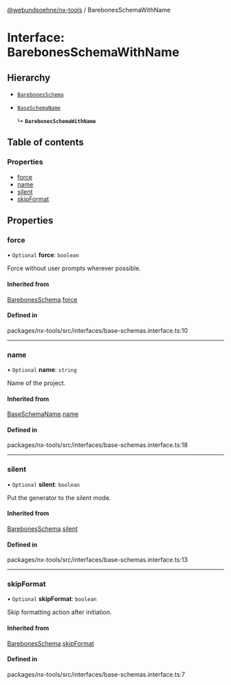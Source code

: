 [@webundsoehne/nx-tools](../README.md) / BarebonesSchemaWithName

# Interface: BarebonesSchemaWithName

## Hierarchy

- [`BarebonesSchema`](BarebonesSchema.md)

- [`BaseSchemaName`](BaseSchemaName.md)

  ↳ **`BarebonesSchemaWithName`**

## Table of contents

### Properties

- [force](BarebonesSchemaWithName.md#force)
- [name](BarebonesSchemaWithName.md#name)
- [silent](BarebonesSchemaWithName.md#silent)
- [skipFormat](BarebonesSchemaWithName.md#skipformat)

## Properties

### force

• `Optional` **force**: `boolean`

Force without user prompts wherever possible.

#### Inherited from

[BarebonesSchema](BarebonesSchema.md).[force](BarebonesSchema.md#force)

#### Defined in

packages/nx-tools/src/interfaces/base-schemas.interface.ts:10

___

### name

• `Optional` **name**: `string`

Name of the project.

#### Inherited from

[BaseSchemaName](BaseSchemaName.md).[name](BaseSchemaName.md#name)

#### Defined in

packages/nx-tools/src/interfaces/base-schemas.interface.ts:18

___

### silent

• `Optional` **silent**: `boolean`

Put the generator to the silent mode.

#### Inherited from

[BarebonesSchema](BarebonesSchema.md).[silent](BarebonesSchema.md#silent)

#### Defined in

packages/nx-tools/src/interfaces/base-schemas.interface.ts:13

___

### skipFormat

• `Optional` **skipFormat**: `boolean`

Skip formatting action after initiation.

#### Inherited from

[BarebonesSchema](BarebonesSchema.md).[skipFormat](BarebonesSchema.md#skipformat)

#### Defined in

packages/nx-tools/src/interfaces/base-schemas.interface.ts:7
